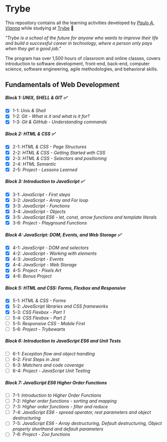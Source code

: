 # Trybe

This repository contains all the learning activities developed by _[Paulo A. Vianna](https://www.linkedin.com/in/paulo-andr%C3%A9-vianna-7764aa228/q)_ while studying at [Trybe](https://www.betrybe.com/) 🚀

_"Trybe is a school of the future for anyone who wants to improve their life and build a successful career in technology, where a person only pays when they get a good job."_

The program has over 1,500 hours of classroom and online classes, covers introduction to software development, front-end, back-end, computer science, software engineering, agile methodologies, and behavioral skills.

## Fundamentals of Web Development 

##### Block 1: UNIX, SHELL & GIT ✅

- [x] 1-1: _Unix & Shell_ 
- [x] 1-2: _Git - What is it and what is it for?_
- [x] 1-3: _Git & GitHub - Understanding commands_

##### Block 2: HTML & CSS ✅

- [x] 2-1: _HTML & CSS - Page Structures_
- [x] 2-2: _HTML & CSS - Getting Started with CSS_
- [x] 2-3: _HTML & CSS - Selectors and positioning_
- [x] 2-4: _HTML Semantic_
- [x] 2-5: _Project - Lessons Learned_

##### Block 3: Introduction to JavaScript ✅

- [x] 3-1: _JavaScript - First steps_
- [x] 3-2: _JavaScript - Array and For loop_
- [x] 3-3: _JavaScript - Functions_
- [x] 3-4: _JavaScript - Objects_
- [x] 3-5: _JavaScript ES6 - let, const, arrow functions and template literals_
- [x] 3-6: _Project - Playground Functions_

##### Block 4: JavaScript: DOM, Events, and Web Storage ✅

- [x] 4-1: _JavaScript - DOM and selectors_
- [x] 4-2: _JavaScript - Working with elements_
- [x] 4-3: _JavaScript - Events_
- [x] 4-4: _JavaScript - Web Storage_
- [x] 4-5: _Project - Pixels Art_
- [x] 4-6: _Bonus Project_

##### Block 5: HTML and CSS: Forms, Flexbox and Responsive

- [x] 5-1: _HTML & CSS - Forms_
- [x] 5-2: _JavaScript libraries and CSS frameworks_
- [x] 5-3: _CSS Flexbox - Part 1_
- [ ] 5-4: _CSS Flexbox - Part 2_
- [ ] 5-5: _Responsive CSS - Mobile First_
- [ ] 5-6: _Project - Trybewarts_

##### Block 6: Introduction to JavaScript ES6 and Unit Tests

- [ ] 6-1: _Exception flow and object handling_
- [ ] 6-2: _First Steps in Jest_
- [ ] 6-3: _Matchers and code coverage_
- [ ] 6-4: _Project - JavaScript Unit Testing_

##### Block 7: JavaScript ES6 Higher Order Functions

- [ ] 7-1: _Introduction to Higher Order Functions_
- [ ] 7-2: _Higher order functions - sorting and mapping_
- [ ] 7-3: _Higher order functions - filter and reduce_
- [ ] 7-4: _JavaScript ES6 - spread operator, rest parameters and object destructuring_
- [ ] 7-5: _JavaScript ES6 - Array destructuring, Default destructuring, Object property shorthand and default parameters_
- [ ] 7-6: _Project - Zoo functions_